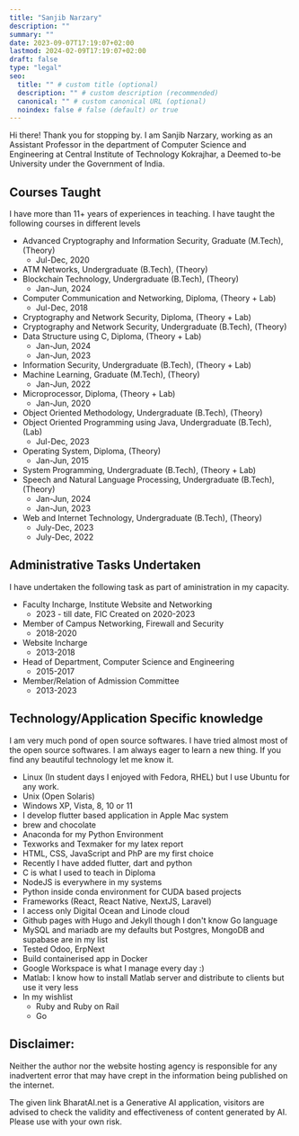 ```yaml
---
title: "Sanjib Narzary"
description: ""
summary: ""
date: 2023-09-07T17:19:07+02:00
lastmod: 2024-02-09T17:19:07+02:00
draft: false
type: "legal"
seo:
  title: "" # custom title (optional)
  description: "" # custom description (recommended)
  canonical: "" # custom canonical URL (optional)
  noindex: false # false (default) or true
---
```

Hi there!
Thank you for stopping by. I am Sanjib Narzary, working as an Assistant Professor in the department of Computer Science and Engineering at Central Institute of Technology Kokrajhar, a Deemed to-be University under the Government of India.


## Courses Taught
I have more than 11+ years of experiences in teaching. I have taught the following courses in different levels
  - Advanced Cryptography and Information Security, Graduate (M.Tech), (Theory)
    - Jul-Dec, 2020
  - ATM Networks, Undergraduate (B.Tech), (Theory)
  - Blockchain Technology, Undergraduate (B.Tech), (Theory)
    - Jan-Jun, 2024
  - Computer Communication and Networking, Diploma, (Theory + Lab)
    - Jul-Dec, 2018
  - Cryptography and Network Security, Diploma, (Theory + Lab)
  - Cryptography and Network Security, Undergraduate (B.Tech), (Theory)
  - Data Structure using C, Diploma, (Theory + Lab)
    - Jan-Jun, 2024
    - Jan-Jun, 2023
  - Information Security, Undergraduate (B.Tech), (Theory + Lab)
  - Machine Learning, Graduate (M.Tech), (Theory)
    - Jan-Jun, 2022
  - Microprocessor, Diploma, (Theory + Lab)
    - Jan-Jun, 2020
  - Object Oriented Methodology, Undergraduate (B.Tech), (Theory)
  - Object Oriented Programming using Java, Undergraduate (B.Tech), (Lab)
    - Jul-Dec, 2023
  - Operating System, Diploma, (Theory)
    - Jan-Jun, 2015
  - System Programming, Undergraduate (B.Tech), (Theory + Lab)
  - Speech and Natural Language Processing, Undergraduate (B.Tech), (Theory)
    - Jan-Jun, 2024
    - Jan-Jun, 2023
  - Web and Internet Technology, Undergraduate (B.Tech), (Theory)
    - July-Dec, 2023 
    - July-Dec, 2022

## Administrative Tasks Undertaken
I have undertaken the following task as part of aministration in my capacity.
  - Faculty Incharge, Institute Website and Networking
    - 2023 - till date, FIC Created on 2020-2023
  - Member of Campus Networking, Firewall and Security
    - 2018-2020
  - Website Incharge
    - 2013-2018
  - Head of Department, Computer Science and Engineering
    - 2015-2017
  - Member/Relation of Admission Committee
    - 2013-2023

## Technology/Application Specific knowledge
I am very much pond of open source softwares. I have tried almost most of the open source softwares. I am always eager to learn a new thing. If you find any beautiful technology let me know it.
  - Linux (In student days I enjoyed with Fedora, RHEL) but I use Ubuntu for any work.
  - Unix (Open Solaris)
  - Windows XP, Vista, 8, 10 or 11
  - I develop flutter based application in Apple Mac system
  - brew and chocolate
  - Anaconda for my Python Environment
  - Texworks and Texmaker for my latex report
  - HTML, CSS, JavaScript and PhP are my first choice
  - Recently I have added flutter, dart and python
  - C is what I used to teach in Diploma
  - NodeJS is everywhere in my systems
  - Python inside conda environment for CUDA based projects
  - Frameworks (React, React Native, NextJS, Laravel)
  - I access only Digital Ocean and Linode cloud
  - Github pages with Hugo and Jekyll though I don't know Go language
  - MySQL and mariadb are my defaults but Postgres, MongoDB and supabase are in my list
  - Tested Odoo, ErpNext
  - Build containerised app in Docker 
  - Google Workspace is what I manage every day :)
  - Matlab: I know how to install Matlab server and distribute to clients but use it very less
  - In my wishlist
    - Ruby and Ruby on Rail
    - Go
  





## Disclaimer:
Neither the author nor the website hosting agency is responsible for any inadvertent error that may have crept in the information being published on the internet. 

The given link BharatAI.net is a Generative AI application, visitors are advised to check the validity and  effectiveness of content generated by AI. Please use with your own risk.
